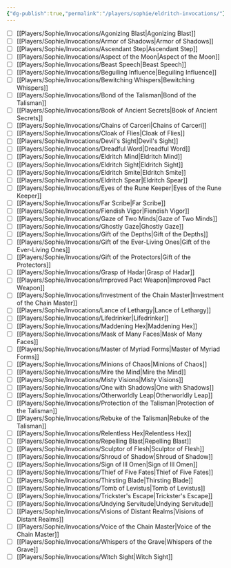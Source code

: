 ```yaml
---
{"dg-publish":true,"permalink":"/players/sophie/eldritch-invocations/"}
---
```



- [ ] [[Players/Sophie/Invocations/Agonizing Blast\|Agonizing Blast]]
- [ ] [[Players/Sophie/Invocations/Armor of Shadows\|Armor of Shadows]]
- [ ] [[Players/Sophie/Invocations/Ascendant Step\|Ascendant Step]]
- [ ] [[Players/Sophie/Invocations/Aspect of the Moon\|Aspect of the Moon]]
- [ ] [[Players/Sophie/Invocations/Beast Speech\|Beast Speech]]
- [ ] [[Players/Sophie/Invocations/Beguiling Influence\|Beguiling Influence]]
- [ ] [[Players/Sophie/Invocations/Bewitching Whispers\|Bewitching Whispers]]
- [ ] [[Players/Sophie/Invocations/Bond of the Talisman\|Bond of the Talisman]]
- [ ] [[Players/Sophie/Invocations/Book of Ancient Secrets\|Book of Ancient Secrets]]
- [ ] [[Players/Sophie/Invocations/Chains of Carceri\|Chains of Carceri]]
- [ ] [[Players/Sophie/Invocations/Cloak of Flies\|Cloak of Flies]]
- [ ] [[Players/Sophie/Invocations/Devil's Sight\|Devil's Sight]]
- [ ] [[Players/Sophie/Invocations/Dreadful Word\|Dreadful Word]]
- [ ] [[Players/Sophie/Invocations/Eldritch Mind\|Eldritch Mind]]
- [ ] [[Players/Sophie/Invocations/Eldritch Sight\|Eldritch Sight]]
- [ ] [[Players/Sophie/Invocations/Eldritch Smite\|Eldritch Smite]]
- [ ] [[Players/Sophie/Invocations/Eldritch Spear\|Eldritch Spear]]
- [ ] [[Players/Sophie/Invocations/Eyes of the Rune Keeper\|Eyes of the Rune Keeper]]
- [ ] [[Players/Sophie/Invocations/Far Scribe\|Far Scribe]]
- [ ] [[Players/Sophie/Invocations/Fiendish Vigor\|Fiendish Vigor]]
- [ ] [[Players/Sophie/Invocations/Gaze of Two Minds\|Gaze of Two Minds]]
- [ ] [[Players/Sophie/Invocations/Ghostly Gaze\|Ghostly Gaze]]
- [ ] [[Players/Sophie/Invocations/Gift of the Depths\|Gift of the Depths]]
- [ ] [[Players/Sophie/Invocations/Gift of the Ever-Living Ones\|Gift of the Ever-Living Ones]]
- [ ] [[Players/Sophie/Invocations/Gift of the Protectors\|Gift of the Protectors]]
- [ ] [[Players/Sophie/Invocations/Grasp of Hadar\|Grasp of Hadar]]
- [ ] [[Players/Sophie/Invocations/Improved Pact Weapon\|Improved Pact Weapon]]
- [ ] [[Players/Sophie/Invocations/Investment of the Chain Master\|Investment of the Chain Master]]
- [ ] [[Players/Sophie/Invocations/Lance of Lethargy\|Lance of Lethargy]]
- [ ] [[Players/Sophie/Invocations/Lifedrinker\|Lifedrinker]]
- [ ] [[Players/Sophie/Invocations/Maddening Hex\|Maddening Hex]]
- [ ] [[Players/Sophie/Invocations/Mask of Many Faces\|Mask of Many Faces]]
- [ ] [[Players/Sophie/Invocations/Master of Myriad Forms\|Master of Myriad Forms]]
- [ ] [[Players/Sophie/Invocations/Minions of Chaos\|Minions of Chaos]]
- [ ] [[Players/Sophie/Invocations/Mire the Mind\|Mire the Mind]]
- [ ] [[Players/Sophie/Invocations/Misty Visions\|Misty Visions]]
- [ ] [[Players/Sophie/Invocations/One with Shadows\|One with Shadows]]
- [ ] [[Players/Sophie/Invocations/Otherworldly Leap\|Otherworldly Leap]]
- [ ] [[Players/Sophie/Invocations/Protection of the Talisman\|Protection of the Talisman]]
- [ ] [[Players/Sophie/Invocations/Rebuke of the Talisman\|Rebuke of the Talisman]]
- [ ] [[Players/Sophie/Invocations/Relentless Hex\|Relentless Hex]]
- [ ] [[Players/Sophie/Invocations/Repelling Blast\|Repelling Blast]]
- [ ] [[Players/Sophie/Invocations/Sculptor of Flesh\|Sculptor of Flesh]]
- [ ] [[Players/Sophie/Invocations/Shroud of Shadow\|Shroud of Shadow]]
- [ ] [[Players/Sophie/Invocations/Sign of Ill Omen\|Sign of Ill Omen]]
- [ ] [[Players/Sophie/Invocations/Thief of Five Fates\|Thief of Five Fates]]
- [ ] [[Players/Sophie/Invocations/Thirsting Blade\|Thirsting Blade]]
- [ ] [[Players/Sophie/Invocations/Tomb of Levistus\|Tomb of Levistus]]
- [ ] [[Players/Sophie/Invocations/Trickster's Escape\|Trickster's Escape]]
- [ ] [[Players/Sophie/Invocations/Undying Servitude\|Undying Servitude]]
- [ ] [[Players/Sophie/Invocations/Visions of Distant Realms\|Visions of Distant Realms]]
- [ ] [[Players/Sophie/Invocations/Voice of the Chain Master\|Voice of the Chain Master]]
- [ ] [[Players/Sophie/Invocations/Whispers of the Grave\|Whispers of the Grave]]
- [ ] [[Players/Sophie/Invocations/Witch Sight\|Witch Sight]]